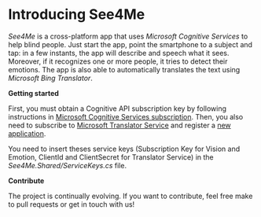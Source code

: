 # Introducing See4Me

*See4Me* is a cross-platform app that uses *Microsoft Cognitive Services* to help blind people. Just start the app, point the smartphone to a subject and tap: in a few instants, the app will describe and speech what it sees. Moreover, if it recognizes one or more people, it tries to detect their emotions. The app is also able to automatically translates the text using *Microsoft Bing Translator*.

**Getting started**

First, you must obtain a Cognitive API subscription key by following instructions in [Microsoft Cognitive Services subscription](https://www.microsoft.com/cognitive-services/en-us/sign-up). Then, you also need to subscribe to [Microsoft Translator Service](https://datamarket.azure.com/dataset/bing/microsofttranslator) and register a [new application](https://datamarket.azure.com/developer/applications).

You need to insert theses service keys (Subscription Key for Vision and Emotion, ClientId and ClientSecret for Translator Service) in the *See4Me.Shared/ServiceKeys.cs* file.

**Contribute**

The project is continually evolving. If you want to contribute, feel free make to pull requests or get in touch with us!
